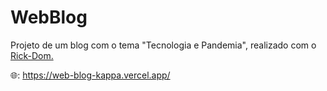 # WebBlog
Projeto de um blog com o tema "Tecnologia e Pandemia", realizado com o <a href="https://github.com/Rick-Dom"> Rick-Dom.</a>

🌐: https://web-blog-kappa.vercel.app/
